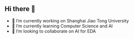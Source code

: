 ## Hi there 👋

- 🔭 I’m currently working on Shanghai Jiao Tong University
- 🌱 I’m currently learning Computer Science and AI
- 👯 I’m looking to collaborate on AI for EDA

